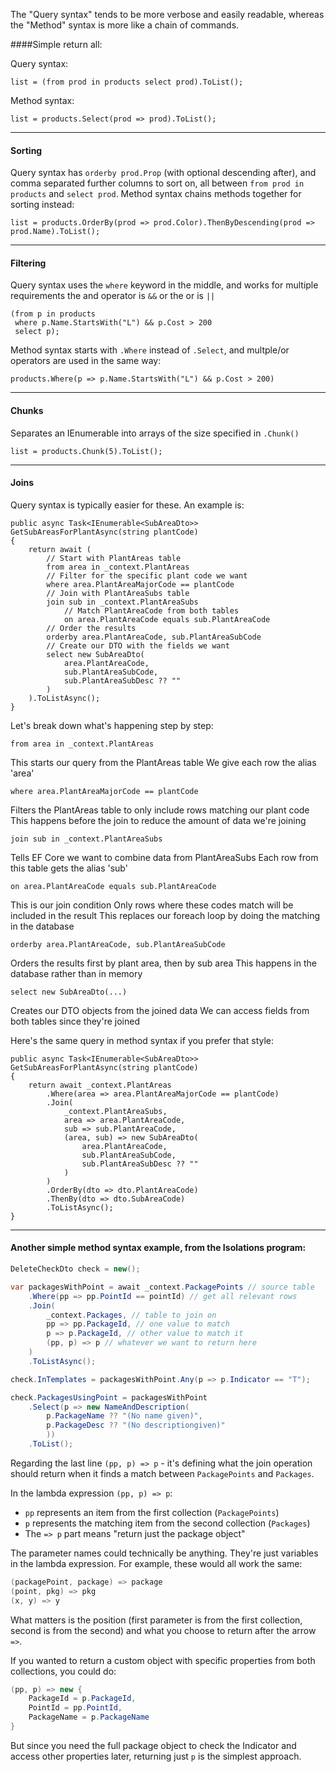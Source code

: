 The "Query syntax" tends to be more verbose and easily readable, whereas the "Method" syntax is more like a chain of commands.

####Simple return all:

Query syntax: 
```
list = (from prod in products select prod).ToList();
```
Method syntax:
```
list = products.Select(prod => prod).ToList();
```

---

#### Sorting
Query syntax has `orderby prod.Prop` (with optional descending after), and comma separated further columns to sort on, all between `from prod in products` and `select prod`.
Method syntax chains methods together for sorting instead:
```
list = products.OrderBy(prod => prod.Color).ThenByDescending(prod => prod.Name).ToList();
```

---

#### Filtering
Query syntax uses the `where` keyword in the middle, and works for multiple requirements the and operator is `&&` or the or is `||`

```
(from p in products 
 where p.Name.StartsWith("L") && p.Cost > 200
 select p);
```

Method syntax starts with `.Where` instead of `.Select`, and multple/or operators are used in the same way:

```
products.Where(p => p.Name.StartsWith("L") && p.Cost > 200)
```

---

#### Chunks

Separates an IEnumerable into arrays of the size specified in `.Chunk()`
```
list = products.Chunk(5).ToList();
```

---

#### Joins

Query syntax is typically easier for these.  An example is:

```
public async Task<IEnumerable<SubAreaDto>> GetSubAreasForPlantAsync(string plantCode)
{
	return await (
		// Start with PlantAreas table
		from area in _context.PlantAreas
		// Filter for the specific plant code we want
		where area.PlantAreaMajorCode == plantCode
		// Join with PlantAreaSubs table
		join sub in _context.PlantAreaSubs
			// Match PlantAreaCode from both tables
			on area.PlantAreaCode equals sub.PlantAreaCode
		// Order the results
		orderby area.PlantAreaCode, sub.PlantAreaSubCode
		// Create our DTO with the fields we want
		select new SubAreaDto(
			area.PlantAreaCode,
			sub.PlantAreaSubCode,
			sub.PlantAreaSubDesc ?? ""
		)
	).ToListAsync();
}
```

Let's break down what's happening step by step:

`from area in _context.PlantAreas`

This starts our query from the PlantAreas table
We give each row the alias 'area'

`where area.PlantAreaMajorCode == plantCode`

Filters the PlantAreas table to only include rows matching our plant code
This happens before the join to reduce the amount of data we're joining

`join sub in _context.PlantAreaSubs`

Tells EF Core we want to combine data from PlantAreaSubs
Each row from this table gets the alias 'sub'

`on area.PlantAreaCode equals sub.PlantAreaCode`

This is our join condition
Only rows where these codes match will be included in the result
This replaces our foreach loop by doing the matching in the database

`orderby area.PlantAreaCode, sub.PlantAreaSubCode`

Orders the results first by plant area, then by sub area
This happens in the database rather than in memory

`select new SubAreaDto(...)`

Creates our DTO objects from the joined data
We can access fields from both tables since they're joined

Here's the same query in method syntax if you prefer that style:

```
public async Task<IEnumerable<SubAreaDto>> GetSubAreasForPlantAsync(string plantCode)
{
	return await _context.PlantAreas
		.Where(area => area.PlantAreaMajorCode == plantCode)
		.Join(
			_context.PlantAreaSubs,
			area => area.PlantAreaCode,
			sub => sub.PlantAreaCode,
			(area, sub) => new SubAreaDto(
				area.PlantAreaCode,
				sub.PlantAreaSubCode,
				sub.PlantAreaSubDesc ?? ""
			)
		)
		.OrderBy(dto => dto.PlantAreaCode)
		.ThenBy(dto => dto.SubAreaCode)
		.ToListAsync();
}
```

---

#### Another simple method syntax example, from the Isolations program:

```csharp
DeleteCheckDto check = new();

var packagesWithPoint = await _context.PackagePoints // source table
    .Where(pp => pp.PointId == pointId) // get all relevant rows
    .Join(
        _context.Packages, // table to join on
        pp => pp.PackageId, // one value to match
        p => p.PackageId, // other value to match it
        (pp, p) => p // whatever we want to return here
    )
    .ToListAsync();

check.InTemplates = packagesWithPoint.Any(p => p.Indicator == "T");

check.PackagesUsingPoint = packagesWithPoint
    .Select(p => new NameAndDescription(
        p.PackageName ?? "(No name given)",
        p.PackageDesc ?? "(No descriptiongiven)"
        ))
    .ToList();
```


Regarding the last line `(pp, p) => p` - it's defining what the join operation should return when it finds a match between `PackagePoints` and `Packages`.

In the lambda expression `(pp, p) => p`:
- `pp` represents an item from the first collection (`PackagePoints`)
- `p` represents the matching item from the second collection (`Packages`)
- The `=> p` part means "return just the package object"

The parameter names could technically be anything. They're just variables in the lambda expression. For example, these would all work the same:

```csharp
(packagePoint, package) => package
(point, pkg) => pkg 
(x, y) => y
```

What matters is the position (first parameter is from the first collection, second is from the second) and what you choose to return after the arrow `=>`.

If you wanted to return a custom object with specific properties from both collections, you could do:
```csharp
(pp, p) => new { 
    PackageId = p.PackageId, 
    PointId = pp.PointId,
    PackageName = p.PackageName 
}
```

But since you need the full package object to check the Indicator and access other properties later, returning just `p` is the simplest approach.